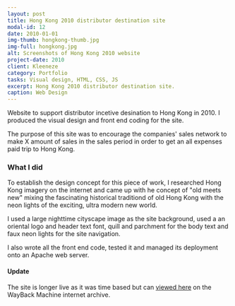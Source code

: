```yaml
---
layout: post
title: Hong Kong 2010 distributor destination site
modal-id: 12
date: 2010-01-01
img-thumb: hongkong-thumb.jpg
img-full: hongkong.jpg
alt: Screenshots of Hong Kong 2010 website
project-date: 2010
client: Kleeneze
category: Portfolio
tasks: Visual design, HTML, CSS, JS
excerpt: Hong Kong 2010 distributor destination site.
caption: Web Design
---
```


Website to support distributor incetive desination to Hong Kong in 2010.  I produced the visual design and front end coding for the site.

The purpose of this site was to encourage the companies' sales network to make X amount of sales in the sales period in order to get an all expenses paid trip to Hong Kong. 

### What I did

To establish the design concept for this piece of work, I researched Hong Kong imagery on the internet and came up with he concept of "old meets new" mixing the fascinating historical traditiond of old Hong Kong with the neon lights of the exciting, ultra modern new world.  

I used a large nighttime cityscape image as the site background, used a an oriental logo and header text font, quill and parchment for the body text and faux neon lights for the site navigation. 

I also wrote all the front end code, tested it and managed its deployment onto an Apache web server.

#### Update 

The site is longer live as it was time based but can <a href="https://web.archive.org/web/20110302084838/http://www.hongkong2010.co.uk/">viewed here</a> on the WayBack Machine internet archive. 









